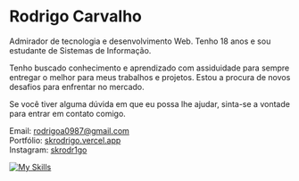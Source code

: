 # Rodrigo Carvalho

Admirador de tecnologia e desenvolvimento Web. Tenho 18 anos e sou estudante de Sistemas de Informação.

Tenho buscado conhecimento e aprendizado com assiduidade para sempre entregar o melhor para meus trabalhos e projetos. Estou a procura de novos desafios para enfrentar no mercado.

Se você tiver alguma dúvida em que eu possa lhe ajudar, sinta-se a vontade para entrar em contato comigo.

Email: rodrigoa0987@gmail.com <br>
Portfólio: <a href="skrodrigo.vercel.app">skrodrigo.vercel.app</a> <br>
Instagram: <a href="https://www.instagram.com/skrodr1go/">skrodr1go</a> <br>

[![My Skills](https://skillicons.dev/icons?i=next,react,tailwind,typescript,nodejs,prisma)](https://skillicons.dev)
